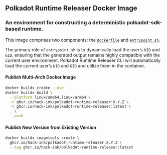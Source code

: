 ## Polkadot Runtime Releaser Docker Image
### An environment for constructing a deterministic polkadot-sdk-based runtime.
This image comprises two components: the [`Dockerfile`](Dockerfile) and [`entrypoint.sh`](entrypoint.sh).

The primary role of `entrypoint.sh` is to dynamically load the user’s `UID` and `GID`, ensuring that the generated output remains highly compatible with the current user environment.
Polkadot Runtime Releaser CLI will automatically load the current user’s `UID` and `GID` and utilize them in the container.

#### Publish Multi-Arch Docker Image
```sh
docker buildx create --use
docker buildx build \
  --platform linux/amd64,linux/arm64 \
  -t ghcr.io/hack-ink/polkadot-runtime-releaser:X.Y.Z \
  -t ghcr.io/hack-ink/polkadot-runtime-releaser:latest \
  . \
  --push
```

#### Publish New Version from Existing Version
```sh
docker buildx imagetools create \
  ghcr.io/hack-ink/polkadot-runtime-releaser:X.Y.Z \
  --tag ghcr.io/hack-ink/polkadot-runtime-releaser:latest
```
